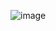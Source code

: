 ![image](https://github.com/Cao-Quang-Minh/CE103-microcontroller-microprocessor/assets/63891954/6aa51559-439f-4c58-b8c6-486a9a935e85)
